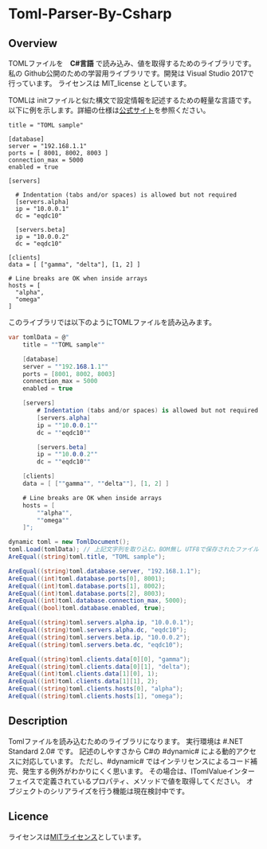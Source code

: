 # Toml-Parser-By-Csharp

## Overview
TOMLファイルを　**C#言語** で読み込み、値を取得するためのライブラリです。
私の Github公開のための学習用ライブラリです。開発は Visual Studio 2017で行っています。
ライセンスは MIT_license としています。

TOMLは initファイルと似た構文で設定情報を記述するための軽量な言語です。
以下に例を示します。詳細の仕様は[公式サイト](https://github.com/toml-lang/toml)を参照ください。

```
title = "TOML sample"

[database]
server = "192.168.1.1"
ports = [ 8001, 8002, 8003 ]
connection_max = 5000
enabled = true

[servers]

  # Indentation (tabs and/or spaces) is allowed but not required
  [servers.alpha]
  ip = "10.0.0.1"
  dc = "eqdc10"

  [servers.beta]
  ip = "10.0.0.2"
  dc = "eqdc10"

[clients]
data = [ ["gamma", "delta"], [1, 2] ]

# Line breaks are OK when inside arrays
hosts = [
  "alpha",
  "omega"
]
```

このライブラリでは以下のようにTOMLファイルを読み込みます。

``` C#
var tomlData = @"
    title = ""TOML sample""

    [database]
    server = ""192.168.1.1""
    ports = [8001, 8002, 8003]
    connection_max = 5000
    enabled = true

    [servers]
        # Indentation (tabs and/or spaces) is allowed but not required
        [servers.alpha]
        ip = ""10.0.0.1""
        dc = ""eqdc10""

        [servers.beta]
        ip = ""10.0.0.2""
        dc = ""eqdc10""

    [clients]
    data = [ [""gamma"", ""delta""], [1, 2] ]

    # Line breaks are OK when inside arrays
    hosts = [
        ""alpha"",
        ""omega""
    ]";

dynamic toml = new TomlDocument();
toml.Load(tomlData); // 上記文字列を取り込む。BOM無し UTF8で保存されたファイルも読み込める
AreEqual((string)toml.title, "TOML sample");

AreEqual((string)toml.database.server, "192.168.1.1");
AreEqual((int)toml.database.ports[0], 8001);
AreEqual((int)toml.database.ports[1], 8002);
AreEqual((int)toml.database.ports[2], 8003);
AreEqual((int)toml.database.connection_max, 5000);
AreEqual((bool)toml.database.enabled, true);

AreEqual((string)toml.servers.alpha.ip, "10.0.0.1");
AreEqual((string)toml.servers.alpha.dc, "eqdc10");
AreEqual((string)toml.servers.beta.ip, "10.0.0.2");
AreEqual((string)toml.servers.beta.dc, "eqdc10");

AreEqual((string)toml.clients.data[0][0], "gamma");
AreEqual((string)toml.clients.data[0][1], "delta");
AreEqual((int)toml.clients.data[1][0], 1);
AreEqual((int)toml.clients.data[1][1], 2);
AreEqual((string)toml.clients.hosts[0], "alpha");
AreEqual((string)toml.clients.hosts[1], "omega");
```

## Description
Tomlファイルを読み込むためのライブラリになります。
実行環境は #.NET Standard 2.0# です。
記述のしやすさから C#の #dynamic# による動的アクセスに対応しています。
ただし、#dynamic# ではインテリセンスによるコード補完、発生する例外がわかりにくく思います。
その場合は、ITomlValueインターフェイスで定義されているプロパティ、メソッドで値を取得してください。
オブジェクトのシリアライズを行う機能は現在検討中です。

## Licence
ライセンスは[MITライセンス](https://opensource.org/licenses/mit-license.php)としています。